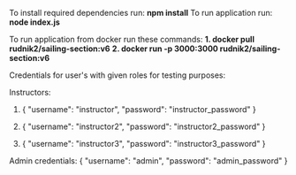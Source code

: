 To install required dependencies run: **npm install**
To run application run: **node index.js**

To run application from docker run these commands:
**1. docker pull rudnik2/sailing-section:v6**
**2. docker run -p 3000:3000 rudnik2/sailing-section:v6**


Credentials for user's with given roles for testing purposes:

Instructors:
1. {
  "username": "instructor",
  "password": "instructor_password"
}

2. {
  "username": "instructor2",
  "password": "instructor2_password"
}

3. {
  "username": "instructor3",
  "password": "instructor3_password"
}

Admin credentials: 
{
  "username": "admin",
  "password": "admin_password"
}
